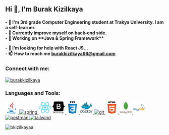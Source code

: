 <h2 align="left">Hi 👋, I'm Burak Kizilkaya</h2>

<h4> 
<a>   - 🔭 I'm 3rd grade Computer Engineering student at Trakya University. I am a self-learner. </br> </a>
<a>   - 🔭 Currently improve myself on back-end side. </a> </br>
<a>   - 🔭 Working on **Java & Spring Framework** </a>
<br/>

<a>- 🤝 I’m looking for help with **React JS...**</a>
<br/>
<a>- 📫 How to reach me **burakkizilkaya99@gmail.com** </a> </h4>

<h3 align="left">Connect with me:</h3>
<p align="left">
<a href="https://linkedin.com/in/burakkizilkaya" target="blank"><img align="center" src="https://raw.githubusercontent.com/rahuldkjain/github-profile-readme-generator/master/src/images/icons/Social/linked-in-alt.svg" alt="burakkizilkaya" height="30" width="40" /></a>
</p>

<h3 align="left">Languages and Tools:</h3>
<p align="left">
<a href="https://www.java.com" target="_blank" rel="noreferrer"> <img src="https://raw.githubusercontent.com/devicons/devicon/master/icons/java/java-original.svg" alt="java" width="40" height="40"/> </a> <a href="https://spring.io/" target="_blank" rel="noreferrer"> <img src="https://www.vectorlogo.zone/logos/springio/springio-icon.svg" alt="spring" width="40" height="40"/> </a> <a target="_blank" rel="noreferrer"> <img src="https://github.com/devicons/devicon/blob/master/icons/react/react-original.svg" width="40" height="40"/> </a><a href="https://getbootstrap.com" target="_blank" rel="noreferrer"> <img src="https://raw.githubusercontent.com/devicons/devicon/master/icons/bootstrap/bootstrap-plain-wordmark.svg" alt="bootstrap" width="40" height="40"/> </a> <a href="https://www.w3schools.com/css/" target="_blank" rel="noreferrer"> <img src="https://raw.githubusercontent.com/devicons/devicon/master/icons/css3/css3-original-wordmark.svg" alt="css3" width="40" height="40"/> </a> <a href="https://www.docker.com/" target="_blank" rel="noreferrer"> <img src="https://raw.githubusercontent.com/devicons/devicon/master/icons/docker/docker-original-wordmark.svg" alt="docker" width="40" height="40"/> </a> <a href="https://git-scm.com/" target="_blank" rel="noreferrer"> <img src="https://www.vectorlogo.zone/logos/git-scm/git-scm-icon.svg" alt="git" width="40" height="40"/> </a> <a href="https://www.w3.org/html/" target="_blank" rel="noreferrer"> <img src="https://raw.githubusercontent.com/devicons/devicon/master/icons/html5/html5-original-wordmark.svg" alt="html5" width="40" height="40"/> </a> <a href="https://www.mongodb.com/" target="_blank" rel="noreferrer"> <img src="https://raw.githubusercontent.com/devicons/devicon/master/icons/mongodb/mongodb-original-wordmark.svg" alt="mongodb" width="40" height="40"/> </a> <a href="https://www.mysql.com/" target="_blank" rel="noreferrer"> <img src="https://raw.githubusercontent.com/devicons/devicon/master/icons/mysql/mysql-original-wordmark.svg" alt="mysql" width="40" height="40"/> </a> <a href="https://postman.com" target="_blank" rel="noreferrer"> <img src="https://www.vectorlogo.zone/logos/getpostman/getpostman-icon.svg" alt="postman" width="40" height="40"/> </a> <a href="https://tailwindcss.com/" target="_blank" rel="noreferrer"> <img src="https://www.vectorlogo.zone/logos/tailwindcss/tailwindcss-icon.svg" alt="tailwind" width="40" height="40"/> </a> 

</p>

<p>&nbsp;<img align="left" src="https://github-readme-stats.vercel.app/api?username=bkizilkayaa&show_icons=true&theme=radical" alt="bkizilkayaa" /></p>

